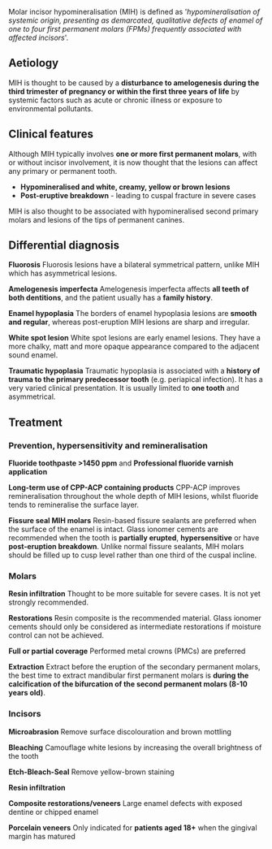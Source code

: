 Molar incisor hypomineralisation (MIH) is defined as '*hypomineralisation of systemic origin, presenting as demarcated, qualitative defects of enamel of one to four first permanent molars (FPMs) frequently associated with affected incisors*'.

## Aetiology
MIH is thought to be caused by a **disturbance to amelogenesis during the third trimester of pregnancy or within the first three years of life** by systemic factors such as acute or chronic illness or exposure to environmental pollutants.

## Clinical features

Although MIH typically involves **one or more first permanent molars**, with or without incisor involvement, it is now thought that the lesions can affect any primary or permanent tooth. 

* **Hypomineralised and white, creamy, yellow or brown lesions**
* **Post-eruptive breakdown** - leading to cuspal fracture in severe cases

MIH is also thought to be associated with hypomineralised second primary molars and lesions of the tips of permanent canines.

## Differential diagnosis

**Fluorosis**
Fluorosis lesions have a bilateral symmetrical pattern, unlike MIH which has asymmetrical lesions.

**Amelogenesis imperfecta**
Amelogenesis imperfecta affects **all teeth of both dentitions**, and the patient usually has a **family history**.

**Enamel hypoplasia**
The borders of enamel hypoplasia lesions are **smooth and regular**, whereas post-eruption MIH lesions are sharp and irregular.

**White spot lesion**
White spot lesions are early enamel lesions. They have a more chalky, matt and more opaque appearance compared to the adjacent sound enamel.

**Traumatic hypoplasia**
Traumatic hypoplasia is associated with a **history of trauma to the primary predecessor tooth** (e.g. periapical infection). It has a very varied clinical presentation. It is usually limited to **one tooth** and asymmetrical.

## Treatment

### Prevention, hypersensitivity and remineralisation

**Fluoride toothpaste >1450 ppm** and **Professional fluoride varnish application**

**Long-term use of CPP-ACP containing products**
CPP-ACP improves remineralisation throughout the whole depth of MIH lesions, whilst fluoride tends to remineralise the surface layer.

**Fissure seal MIH molars**
Resin-based fissure sealants are preferred when the surface of the enamel is intact. Glass ionomer cements are recommended when the tooth is **partially erupted**, **hypersensitive** or have **post-eruption breakdown**.
Unlike normal fissure sealants, MIH molars should be filled up to cusp level rather than one third of the cuspal incline.

### Molars

**Resin infiltration**
Thought to be more suitable for severe cases. It is not yet strongly recommended.

**Restorations**
Resin composite is the recommended material. Glass ionomer cements should only be considered as intermediate restorations if moisture control can not be achieved.

**Full or partial coverage**
Performed metal crowns (PMCs) are preferred

**Extraction**
Extract before the eruption of the secondary permanent molars, the best time to extract mandibular first permanent molars is **during the calcification of the bifurcation of the second permanent molars (8-10 years old)**.

### Incisors

**Microabrasion**
Remove surface discolouration and brown mottling 

**Bleaching**
Camouflage white lesions by increasing the overall brightness of the tooth

**Etch-Bleach-Seal**
Remove yellow-brown staining

**Resin infiltration**

**Composite restorations/veneers**
Large enamel defects with exposed dentine or chipped enamel

**Porcelain veneers**
Only indicated for **patients aged 18+** when the gingival margin has matured